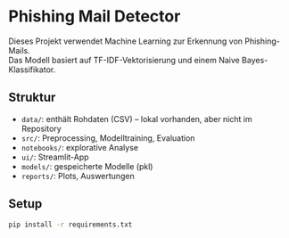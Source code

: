 # Phishing Mail Detector

Dieses Projekt verwendet Machine Learning zur Erkennung von Phishing-Mails.  
Das Modell basiert auf TF-IDF-Vektorisierung und einem Naive Bayes-Klassifikator.

## Struktur
- `data/`: enthält Rohdaten (CSV) – lokal vorhanden, aber nicht im Repository
- `src/`: Preprocessing, Modelltraining, Evaluation
- `notebooks/`: explorative Analyse
- `ui/`: Streamlit-App
- `models/`: gespeicherte Modelle (pkl)
- `reports/`: Plots, Auswertungen

## Setup
```bash
pip install -r requirements.txt
